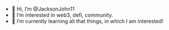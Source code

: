 - 👋 Hi, I’m @JacksonJohn11
- 👀 I’m interested in web3, defi, community.
- 🌱 I’m currently learning all that things, in which I am interested!

<!---
JacksonJohn11/JacksonJohn11 is a ✨ special ✨ repository because its `README.md` (this file) appears on your GitHub profile.
You can click the Preview link to take a look at your changes.
--->
